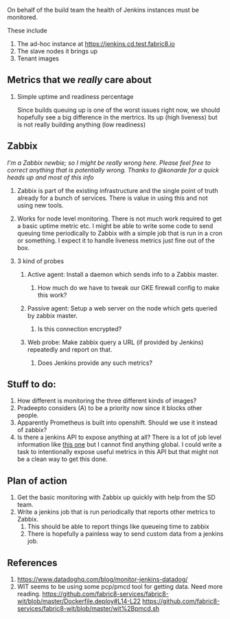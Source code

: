 On behalf of the build team the health of Jenkins instances must be monitored.

These include

1. The ad-hoc instance at https://jenkins.cd.test.fabric8.io
1. The slave nodes it brings up
1. Tenant images

## Metrics that we _really_ care about

1. Simple uptime and readiness percentage

   Since builds queuing up is one of the worst issues right now, we should
   hopefully see a big difference in the mertrics. Its up (high liveness) but is
   not really building anything (low readiness)

## Zabbix

_I'm a Zabbix newbie; so I might be really wrong here. Please feel free to
correct anything that is potentially wrong. Thanks to @konarde for a quick heads
up and most of this info_

1. Zabbix is part of the existing infrastructure and the single point of truth
   already for a bunch of services. There is value in using this and not using
   new tools.

2. Works for node level monitoring. There is not much work required to get a
   basic uptime metric etc. I might be able to write some code to send queuing
   time periodically to Zabbix with a simple job that is run in a cron or
   something. I expect it to handle liveness metrics just fine out of the box.

3. 3 kind of probes

    1. Active agent: Install a daemon which sends info to a Zabbix master.

        1. How much do we have to tweak our GKE firewall config to make this work?

    2. Passive agent: Setup a web server on the node which gets queried by zabbix master.

        1. Is this connection encrypted?

    3. Web probe: Make zabbix query a URL (if provided by Jenkins) repeatedly and
       report on that.

        1. Does Jenkins provide any such metrics?

## Stuff to do:

1. How different is monitoring the three different kinds of images?
1. Pradeepto considers (A) to be a priority now since it blocks other people.
1. Apparently Prometheus is built into openshift. Should we use it instead of
   zabbix?
1. Is there a jenkins API to expose anything at all? There is a lot of job
   level information like [this one][sample] but I cannot find anything
   global. I could write a task to intentionally expose useful metrics in this
   API but that might not be a clean way to get this done.

## Plan of action

1. Get the basic monitoring with Zabbix up quickly with help from the SD team.
2. Write a jenkins job that is run periodically that reports other metrics to Zabbix.
    1. This should be able to report things like queueing time to zabbix
    2. There is hopefully a painless way to send custom data from a jenkins job.

## References

1. https://www.datadoghq.com/blog/monitor-jenkins-datadog/
2. WIT seems to be using some pcp/pmcd tool for getting data. Need more reading.
   https://github.com/fabric8-services/fabric8-wit/blob/master/Dockerfile.deploy#L14-L22
   https://github.com/fabric8-services/fabric8-wit/blob/master/wit%2Bpmcd.sh


[sample]: https://jenkins.cd.test.fabric8.io/job/fabric8-ui/job/fabric8-planner/job/master/lastBuild/api/json?pretty=true
